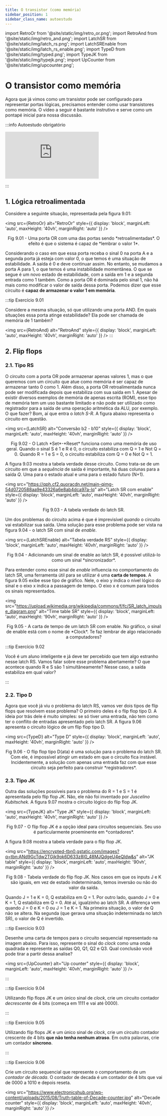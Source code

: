 ```yaml
---
title: O transistor (como memória)
sidebar_position: 1
sidebar_class_name: autoestudo
---
```


import RetroOr from '@site/static/img/retro_or.png';
import RetroAnd from '@site/static/img/retro_and.png';
import LatchSR from '@site/static/img/latch_rs.png';
import LatchSREnable from '@site/static/img/latch_rs_enable.png';
import TypeD from '@site/static/img/typed.png';
import TypeJK from '@site/static/img/typejk.png';
import UpCounter from '@site/static/img/upcounter.png';

# O transistor como memória

Agora que já vimos como um transistor pode ser configurado para representar
portas lógicas, precisamos entender como usar transistores como memória. O
vídeo a seguir é bastante instrutivo e serve como um pontapé inicial para nossa
discussão.

:::info Autoestudo obrigatório

<div style={{ textAlign: 'center' }}>
    <iframe 
        style={{
            display: 'block',
            margin: 'auto',
            width: '100%',
            height: '50vh',
        }}
        src="https://www.youtube.com/embed/rM9BjciBLmg" 
        frameborder="0" 
        allowFullScreen>
    </iframe>
</div>

:::

## 1. Lógica retroalimentada

Considere a seguinte situação, representada pela figura 9.01:

<img 
  src={RetroOr}
  alt="RetroOr"
  style={{ 
    display: 'block',
    marginLeft: 'auto',
    maxHeight: '40vh',
    marginRight: 'auto'
  }} 
/>
<br/>
<p><center>Fig 9.01 - Uma porta OR com uma das portas sendo *retroalimentadas*.
O efeito é que o sistema é capaz de *lembrar o valor 1*.</center></p>

Considerando o caso em que essa porta receba o sinal 0 na porta A e a segunda
porta já esteja com valor 0, o que temos é uma situação de estabilidade. A
saída é 0 e deve continuar assim. No entanto, se mudamos a porta A para 1, o
que temos é uma instabilidade momentânea. O que se segue é um novo estado de
estabilidade, com a saída em 1 e a segunda entrada como 1 também. Como a porta
OR é dominada pelo sinal 1, não há mais como modificar o valor de saída dessa
porta. Podemos dizer que esse circuito é **capaz de armazenar o valor 1 em
memória**.

:::tip Exercício 9.01

Considere a mesma situação, só que utilizando uma porta AND. Em quais situações
essa porta atinge estabilidade? Ela pode ser chamada de memória de 1 também?

<img 
  src={RetroAnd}
  alt="RetroAnd"
  style={{ 
    display: 'block',
    marginLeft: 'auto',
    maxHeight: '40vh',
    marginRight: 'auto'
  }} 
/>
:::

## 2. Flip flops

### 2.1. Tipo RS

O circuito com a porta OR pode armazenar apenas valores 1, mas o que queremos
com um circuito que atue como memória é ser capaz de armazenar tanto 0 como 1.
Além disso, a porta OR retroalimentada nunca pode ser modificada depois que
estabiliza com sua saída em 1. Apesar de existir diversos exemplos de memória
de apenas escrita (ROM), esse tipo de memória tem um uso bastante limitado e
não pode ser utilizado como registrador para a saída de uma operação aritmética
da ALU, por exemplo. O que fazer? Bom, aí que entra o *latch S-R*. A figura
abaixo representa o circuito em questão.

<img 
  src={LatchSR}
  alt="Conversão b2 - b10"
  style={{ 
    display: 'block',
    marginLeft: 'auto',
    maxHeight: '40vh',
    marginRight: 'auto'
  }} 
/>
<br/>
<p><center>Fig 9.02 - O Latch *Set*-*Reset* funciona como uma memória de uso
geral. Quando o sinal S é 1 e R é 0, o circuito estabiliza com Q = 1 e Not Q =
0. Quando R = 1 e S = 0, o circuito estabiliza com Q = 0 e Not Q =
1.</center></p>

A figura 9.03 mostra a tabela verdade desse circuito. Como trata-se de um
circuito em que a *sequência* de saída é importante, há duas colunas para a
saída *Q*. Uma para o estado atual e uma para o estado futuro (N+1).

<img 
  src="https://qph.cf2.quoracdn.net/main-qimg-54d0720588aa9e43326a6e8ab4dca97a-lq"
  alt="Latch SR com enable"
  style={{ 
    display: 'block',
    marginLeft: 'auto',
    maxHeight: '40vh',
    marginRight: 'auto'
  }} 
/>
<br/>
<p><center>Fig 9.03 - A tabela verdade do latch SR.</center></p>

Um dos problemas do circuito acima é que é imprevisível *quando* o circuito vai
estabilizar sua saída. Uma solução para esse problema pode ser vista na figura
9.04 - o latch SR com sinal de *enable*.

<img 
  src={LatchSREnable}
  alt="Tabela verdade RS"
  style={{ 
    display: 'block',
    marginLeft: 'auto',
    maxHeight: '40vh',
    marginRight: 'auto'
  }} 
/>
<br/>
<p><center>Fig 9.04 - Adicionando um sinal de enable ao latch SR, é possível
utilizá-lo como um sinal *sincronizador*.</center></p>

Para entender como esse sinal de *enable* influencia no comportamento do latch
SR, uma ferramenta útil para se utilizar é uma **carta de tempos**. A figura
9.05 exibe esse tipo de gráfico. Nele, o eixo y indica o nível lógico do sinal
e o eixo x indica a passagem de tempo. O eixo x é comum para todos os sinais
representados.

<img 
  src="https://upload.wikimedia.org/wikipedia/commons/f/fc/SR_latch_impulse_diagram.png"
  alt="Time table SR"
  style={{ 
    display: 'block',
    marginLeft: 'auto',
    maxHeight: '90vh',
    marginRight: 'auto'
  }} 
/>
<br/>
<p><center>Fig 9.05 - A carta de tempo de um latch SR com enable. No gráfico, o
sinal de enable está com o nome de *Clock*. Te faz lembrar de algo relacionado
a computadores?</center></p>

:::tip Exercício 9.02

Você é um aluno inteligente e já deve ter percebido que tem algo estranho nesse
latch RS. Vamos falar sobre esse problema abertamente? O que acontece quando R
e S são 1 simultâneamente? Nesse caso, a saída estabiliza em qual valor?

:::

### 2.2. Tipo D

Agora que você já viu o problema do latch RS, vamos ver dois tipos de flip
flops que resolvem esse problema? O primeiro deles é o flip flop tipo D. A
ideia por trás dele é muito simples: se só tiver uma entrada, não tem como ter
o conflito de entradas apresentado pelo latch SR. A figura 9.06 apresenta o
circuito lógico de um flip flop tipo D.

<img 
  src={TypeD}
  alt="Type D"
  style={{ 
    display: 'block',
    marginLeft: 'auto',
    maxHeight: '40vh',
    marginRight: 'auto'
  }} 
/>
<br/>
<p><center>Fig 9.06 - O flip flop tipo D(ata) é uma solução para o problema do
latch SR. Com ele, é impossível atingir um estado em que o circuito fica
instável. Incidentemente, a solução com apenas uma entrada faz com que esse
circuito seja perfeito para construir *registradores*.</center></p>

### 2.3. Tipo JK

Outra das soluções possíveis para o problema do R = 1 e S = 1 é apresentada
pelo flip flop *JK*. Não, ele não foi inventado por *Juscelino Kubitschek*. A
figura 9.07 mostra o circuito lógico do flip flop JK.

<img 
  src={TypeJK}
  alt="Type JK"
  style={{ 
    display: 'block',
    marginLeft: 'auto',
    maxHeight: '40vh',
    marginRight: 'auto'
  }} 
/>
<br/>
<p><center>Fig 9.07 - O flip flop JK é a opção ideal para circuitos
sequenciais. Seu uso é particularmente proeminente em
*contadores*.</center></p>

A figura 9.08 mostra a tabela verdade para o flip flop JK.

<img 
  src="https://encrypted-tbn0.gstatic.com/images?q=tbn:ANd9GcTdw2TGjk9ok6D633z8I0_48MJQdgeU4eQldw&s"
  alt="JK table"
  style={{ 
    display: 'block',
    marginLeft: 'auto',
    maxHeight: '90vh',
    marginRight: 'auto'
  }} 
/>
<br/>
<p><center>Fig 9.08 - Tabela verdade do flip flop JK. Nos casos em que os
inputs J e K são iguais, em vez de estado indeterminado, temos inversão ou não
do valor da saída.</center></p>

Quando J = 1 e K = 0, Q estabiliza em Q = 1. Por outro lado, quando J = 0 e K =
1, Q estabiliza em Q = 0. Até aí, igualzinho ao latch SR. A diferença vem
quando J = 0 e K = 0 ou J = 1 e K = 1. Na primeira situação, o valor de Q não
se altera. Na segunda (que gerava uma situação indeterminada no latch SR), o
valor de Q é invertido.

:::tip Exercício 9.03 

Desenhe uma carta de tempos para o circuito sequencial representado na imagem
abaixo. Para isso, represente o sinal do *clock* como uma onda quadrada e
represente as saídas Q0, Q1, Q2 e Q3. Qual conclusão você pode tirar a partir
dessa analise?

<img 
  src={UpCounter}
  alt="Up counter"
  style={{ 
    display: 'block',
    marginLeft: 'auto',
    maxHeight: '40vh',
    marginRight: 'auto'
  }} 
/>

:::

:::tip Exercício 9.04

Utilizando flip flops JK e um único sinal de *clock*, crie um circuito contador
*decrescente* de 4 bits (começa em 1111 e vai até 0000).

:::

:::tip Exercício 9.05

Utilizando flip flops JK e um único sinal de *clock*, crie um circuito contador
crescente de 4 bits **que não tenha nenhum atraso**. Em outra palavras, crie um
contador **síncrono**.

:::

:::tip Exercício 9.06

Crie um circuito sequencial que represente o comportamento de um *contador de
década*. O contador de decada é um contador de 4 bits que vai de 0000 a 1010 e
depois reseta.

<img 
  src="https://www.electronicshub.org/wp-content/uploads/2015/08/Truth-table-of-Decade-counter.jpg"
  alt="Decade counter"
  style={{ 
    display: 'block',
    marginLeft: 'auto',
    maxHeight: '40vh',
    marginRight: 'auto'
  }} 
/>
